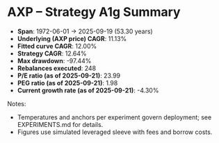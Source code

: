 # AXP – Strategy A1g Summary

- **Span**: 1972-06-01 → 2025-09-19 (53.30 years)
- **Underlying (AXP price) CAGR**: 11.13%
- **Fitted curve CAGR**: 12.00%
- **Strategy CAGR**: 12.64%
- **Max drawdown**: -97.44%
- **Rebalances executed**: 248
- **P/E ratio (as of 2025-09-21)**: 23.99
- **PEG ratio (as of 2025-09-21)**: 1.98
- **Current growth rate (as of 2025-09-21)**: -4.30%

Notes:

- Temperatures and anchors per experiment govern deployment; see EXPERIMENTS.md for details.
- Figures use simulated leveraged sleeve with fees and borrow costs.

